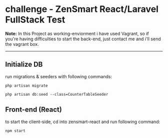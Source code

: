 # challenge - ZenSmart React/Laravel FullStack Test

**Note:** In this Project as working-enviorment i have used Vagrant, 
so if you're having difficulties to start the back-end, just contact me and i'll send the vagrant box.

---

## Initialize DB

run migrations & seeders with following commands:

`php artisan migrate`

`php artisan db:seed --class=CounterTableSeeder`

## Front-end (React)

to start the client-side,
cd into zensmart-react and run following command:

`npm start`
